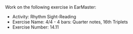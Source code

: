 Work on the following exercise in EarMaster:
- Activity: Rhythm Sight-Reading
- Exercise Name: 4/4 - 4 bars: Quarter notes, 16th Triplets
- Exercise Number: 14.11
